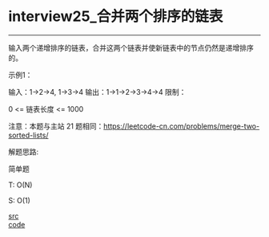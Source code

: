 # interview25_合并两个排序的链表

---

输入两个递增排序的链表，合并这两个链表并使新链表中的节点仍然是递增排序的。

示例1：

输入：1->2->4, 1->3->4
输出：1->1->2->3->4->4
限制：

0 <= 链表长度 <= 1000

注意：本题与主站 21 题相同：https://leetcode-cn.com/problems/merge-two-sorted-lists/


解题思路:

简单题

T: O(N)

S: O(1)


[src](https://leetcode-cn.com/problems/he-bing-liang-ge-pai-xu-de-lian-biao-lcof/) <br>
[code](code/interview25.c) <br>
